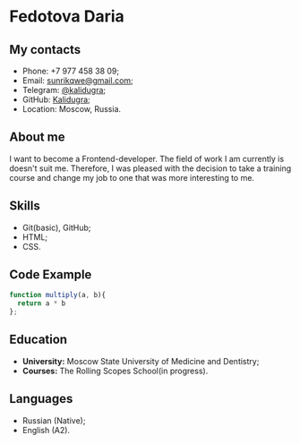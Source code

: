 # Fedotova Daria
## My contacts
* Phone: +7 977 458 38 09; 
* Email: sunrikqwe@gmail.com;
* Telegram: [@kalidugra](https://t.me/kalidugra);
* GitHub: [Kalidugra](https://github.com/Kalidugra);
* Location: Moscow, Russia.
## About me
I want to become a Frontend-developer. The field of work I am currently is doesn't suit me. Therefore, I was pleased with the decision to take a training course and change my job to one that was more interesting to me.
## Skills
* Git(basic), GitHub;
* HTML;
* CSS.  
## Code Example
```javascript
function multiply(a, b){
  return a * b
};
```
## Education
* **University:** Moscow State University of Medicine and Dentistry;
* **Courses:** The Rolling Scopes School(in progress). 
## Languages
* Russian (Native);
* English (A2).